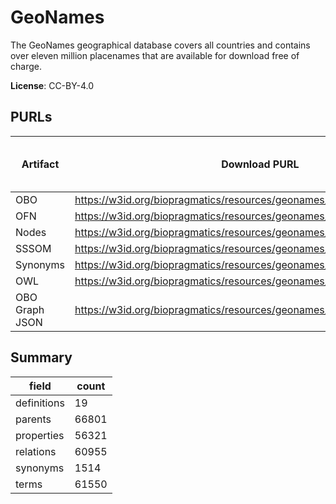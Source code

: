 # GeoNames

The GeoNames geographical database covers all countries and contains over eleven million placenames that are available for download free of charge.

**License**: CC-BY-4.0

## PURLs

| Artifact       | Download PURL                                                           | Latest Versioned Download PURL   |
|----------------|-------------------------------------------------------------------------|----------------------------------|
| OBO            | https://w3id.org/biopragmatics/resources/geonames/geonames.obo          |                                  |
| OFN            | https://w3id.org/biopragmatics/resources/geonames/geonames.ofn          |                                  |
| Nodes          | https://w3id.org/biopragmatics/resources/geonames/geonames.tsv          |                                  |
| SSSOM          | https://w3id.org/biopragmatics/resources/geonames/geonames.sssom.tsv    |                                  |
| Synonyms       | https://w3id.org/biopragmatics/resources/geonames/geonames.synonyms.tsv |                                  |
| OWL            | https://w3id.org/biopragmatics/resources/geonames/geonames.owl          |                                  |
| OBO Graph JSON | https://w3id.org/biopragmatics/resources/geonames/geonames.json         |                                  |

## Summary

| field       |   count |
|-------------|---------|
| definitions |      19 |
| parents     |   66801 |
| properties  |   56321 |
| relations   |   60955 |
| synonyms    |    1514 |
| terms       |   61550 |
